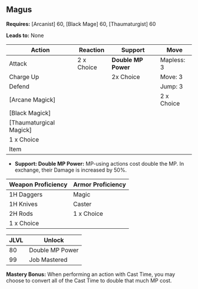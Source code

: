 ## Magus

**Requires:** [Arcanist] 60, [Black Mage] 60, [Thaumaturgist] 60

**Leads to:** None

| Action               | Reaction   | Support             | Move |
| ---                  | ---        | ---                 | ---  |
| Attack               | 2 x Choice | **Double MP Power** | Mapless: 3
| Charge Up            |            | 2x Choice           | Move: 3
| Defend               |            |                     | Jump: 3
| [Arcane Magick]      |            |                     | 2 x Choice
| [Black Magick]       |            |                     |
| [Thaumaturgical Magick] |         |                     |
| 1 x Choice           |            |                     |
| Item                 |            |                     |

- **Support: Double MP Power:** MP-using actions cost double the MP. In exchange, their Damage is increased by 50%.

| Weapon Proficiency | Armor Proficiency |
| ---                | ---               |
| 1H Daggers         | Magic
| 1H Knives          | Caster
| 2H Rods            | 1 x Choice
| 1 x Choice         |

| JLVL | Unlock |
| ---  | ---    |
| 80 | Double MP Power
| 99 | Job Mastered

**Mastery Bonus:** When performing an action with Cast Time, you may choose to convert all of the Cast Time to double that much MP cost.
